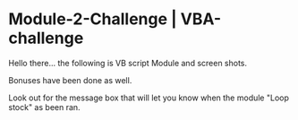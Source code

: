 # Module-2-Challenge | VBA-challenge

Hello there...
  the following is VB script Module and screen shots.
  
  Bonuses have been done as well.


  Look out for the message box that will let you know when the module "Loop stock" as been ran.
